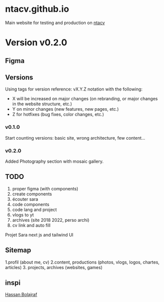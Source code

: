 # ntacv.github.io
Main website for testing and production on [ntacv](https://ntacv.github.io)


# Version v0.2.0


## Figma

## Versions

Using tags for version reference: 
vX.Y.Z notation 
with the following:

- X will be increased on major changes (on rebranding, or major changes in the website structure, etc.)
- Y on minor changes (new features, new pages, etc.)
- Z for hotfixes (bug fixes, color changes, etc.)

### v0.1.0
Start counting versions: basic site, wrong architecture, few content...

### v0.2.0
Added Photography section with mosaic gallery.


## TODO 

1. proper figma (with components)
2. create components 
3. écouter sara
4. code components
5. code lang and project
6. vlogs to yt
7. archives (site 2018 2022, perso archi)
8. cv link and auto fill

Projet Sara
next js and tailwind UI

## Sitemap

1.profil (about me, cv)
2.content, productions (photos, vlogs, logos, chartes, articles)
3. projects, archives (websites, games)

## inspi
[Hassan Bolajraf](https://hbolajraf.net/)
